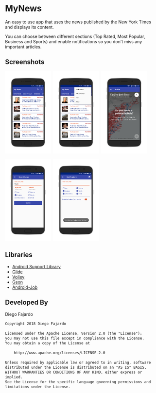 # MyNews

An easy to use app that uses the news published by the New York Times and displays its content.

You can choose between different sections (Top Rated, Most Popular, Business and Sports) and enable notifications so you don't miss any important articles. 

## Screenshots

<img src="./screenshots/main.png" width="30%" height="30%">&ensp;<img src="./screenshots/spin.png" width="30%" height="30%">&ensp;<img src="./screenshots/article.png" width="30%" height="30%">

<img src="./screenshots/search.png" width="30%" height="30%">&ensp;<img src="./screenshots/notifications.png" width="30%" height="30%">

## Libraries

* [Android Support Library](https://developer.android.com/topic/libraries/support-library/)
* [Glide](https://github.com/bumptech/glide/)
* [Volley](https://developer.android.com/training/volley/)
* [Gson](https://github.com/google/gson/)
* [Android-Job](https://github.com/evernote/android-job)

## Developed By

Diego Fajardo

    Copyright 2018 Diego Fajardo
    
    Licensed under the Apache License, Version 2.0 (the "License");
    you may not use this file except in compliance with the License.
    You may obtain a copy of the License at

        http://www.apache.org/licenses/LICENSE-2.0

    Unless required by applicable law or agreed to in writing, software
    distributed under the License is distributed on an "AS IS" BASIS,
    WITHOUT WARRANTIES OR CONDITIONS OF ANY KIND, either express or implied.
    See the License for the specific language governing permissions and
    limitations under the License.

